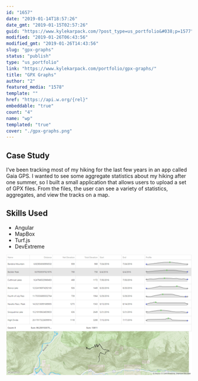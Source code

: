 ```yaml
---
id: "1657"
date: "2019-01-14T18:57:26"
date_gmt: "2019-01-15T02:57:26"
guid: "https://www.kylekarpack.com/?post_type=us_portfolio&#038;p=1577"
modified: "2019-01-26T06:43:56"
modified_gmt: "2019-01-26T14:43:56"
slug: "gpx-graphs"
status: "publish"
type: "us_portfolio"
link: "https://www.kylekarpack.com/portfolio/gpx-graphs/"
title: "GPX Graphs"
author: "2"
featured_media: "1578"
template: ""
href: "https://api.w.org/{rel}"
embeddable: "true"
count: "4"
name: "wp"
templated: "true"
cover: "./gpx-graphs.png"
---
```

## Case Study

I&#x2019;ve been tracking most of my hiking for the last few years in an app called Gaia GPS. I wanted to see some aggregate statistics about my hiking after one summer, so I built a small application that allows users to upload a set of GPX files. From the files, the user can see a variety of statistics, aggregates, and view the tracks on a map.

## Skills Used

- Angular
- MapBox
- Turf.js
- DevExtreme

[![](./gpx-graphs.png)](https://i2.wp.com/www.kylekarpack.com/wordpress/wp-content/uploads/2018/11/gpx-graphs.png?fit=1276%2C826&amp;ssl=1)